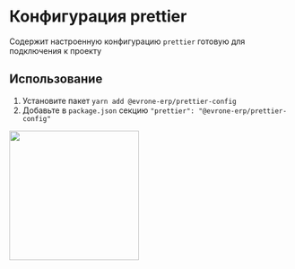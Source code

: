 # Конфигурация prettier
Содержит настроенную конфигурацию `prettier` готовую для подключения к проекту

## Использование

1. Установите пакет `yarn add @evrone-erp/prettier-config`
2. Добавьте в `package.json` секцию `"prettier": "@evrone-erp/prettier-config"`

[<img src="https://evrone.com/logo/evrone-sponsored-logo.png" width=231>](https://evrone.com/?utm_source=github&utm_medium=evrone-erp-prettier)
